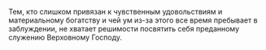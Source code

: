 Тем, кто слишком привязан к чувственным удовольствиям и материальному богатству и чей ум из-за этого все время пребывает в заблуждении, не хватает решимости посвятить себя преданному служению Верховному Господу.